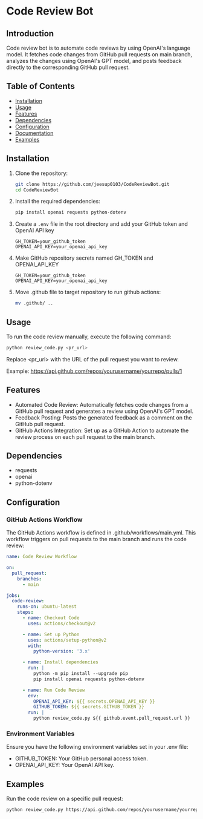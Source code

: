 # Code Review Bot

## Introduction
Code review bot is to automate code reviews by using OpenAI's language model. It fetches code changes from GitHub pull requests on main branch, analyzes the changes using OpenAI's GPT model, and posts feedback directly to the corresponding GitHub pull request.

## Table of Contents
- [Installation](#installation)
- [Usage](#usage)
- [Features](#features)
- [Dependencies](#dependencies)
- [Configuration](#configuration)
- [Documentation](#documentation)
- [Examples](#examples)

## Installation
1. Clone the repository:
    ```sh
    git clone https://github.com/jeesup0103/CodeReviewBot.git
    cd CodeReviewBot

    ```

2. Install the required dependencies:
    ```sh
    pip install openai requests python-dotenv
    ```

3. Create a `.env` file in the root directory and add your GitHub token and OpenAI API key
    ```env
    GH_TOKEN=your_github_token
    OPENAI_API_KEY=your_openai_api_key
    ```

4. Make GitHub repository secrets named GH_TOKEN and OPENAI_API_KEY
    ```env
    GH_TOKEN=your_github_token
    OPENAI_API_KEY=your_openai_api_key
    ```

5.  Move .github file to target repository to run github actions:
    ```sh
    mv .github/ ..
    ```

## Usage
To run the code review manually, execute the following command:
```sh
python review_code.py <pr_url>
```
Replace <pr_url> with the URL of the pull request you want to review.

Example: https://api.github.com/repos/yourusername/yourrepo/pulls/1


## Features
- Automated Code Review: Automatically fetches code changes from a GitHub pull request and generates a review using OpenAI's GPT model.
- Feedback Posting: Posts the generated feedback as a comment on the GitHub pull request.
- GitHub Actions Integration: Set up as a GitHub Action to automate the review process on each pull request to the main branch.
## Dependencies
- requests
- openai
- python-dotenv
## Configuration
### GitHub Actions Workflow
The GitHub Actions workflow is defined in .github/workflows/main.yml. This workflow triggers on pull requests to the main branch and runs the code review:
```yaml
name: Code Review Workflow

on:
  pull_request:
    branches:
      - main

jobs:
  code-review:
    runs-on: ubuntu-latest
    steps:
      - name: Checkout Code
        uses: actions/checkout@v2

      - name: Set up Python
        uses: actions/setup-python@v2
        with:
          python-version: '3.x'

      - name: Install dependencies
        run: |
          python -m pip install --upgrade pip
          pip install openai requests python-dotenv

      - name: Run Code Review
        env:
          OPENAI_API_KEY: ${{ secrets.OPENAI_API_KEY }}
          GITHUB_TOKEN: ${{ secrets.GITHUB_TOKEN }}
        run: |
          python review_code.py ${{ github.event.pull_request.url }}
```
### Environment Variables
Ensure you have the following environment variables set in your .env file:

- GITHUB_TOKEN: Your GitHub personal access token.
- OPENAI_API_KEY: Your OpenAI API key.

## Examples
Run the code review on a specific pull request:

```sh
python review_code.py https://api.github.com/repos/yourusername/yourrepo/pulls/1
